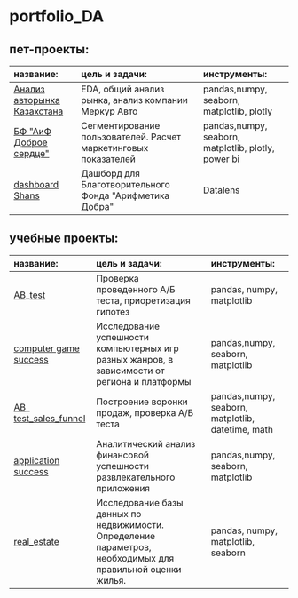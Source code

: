 # portfolio_DA
## пет-проекты:
|название:|цель и задачи:| инструменты:|
|:--|:--|:-- |
|[Анализ авторынка Казахстана](https://github.com/DzyubanovaElena/portfolio_DA/tree/main/car_market_Kazakhstan)|EDA, общий анализ рынка, анализ компании Меркур Авто |pandas,numpy, seaborn, matplotlib, plotly |
|[БФ "АиФ Доброе сердце"](https://github.com/DzyubanovaElena/portfolio_DA/blob/main/Aif)|Сегментирование пользователей. Расчет маркетинговых показателей|pandas,numpy, seaborn, matplotlib, plotly, power bi |
|[dashboard Shans](https://github.com/DzyubanovaElena/portfolio_DA/tree/main/Shans)|Дашборд для Благотворительного Фонда "Арифметика Добра" |Datalens |

## учебные проекты:
|название:|цель и задачи:| инструменты:|
|:--|:--|:-- |
|[AB_test](https://github.com/DzyubanovaElena/portfolio_DA/tree/main/AB_test)|Проверка проведенного А/Б теста, приоретизация гипотез| pandas, numpy, matplotlib|
|[computer game success](https://github.com/DzyubanovaElena/portfolio_DA/tree/main/computer%20game%20success)|Исследование успешности компьютерных игр разных жанров, в зависимости от региона и платформы|pandas,numpy, seaborn, matplotlib |
|[AB_ test_sales_funnel](https://github.com/DzyubanovaElena/portfolio_DA/tree/main/AB_%20test_sales_funnel)|Построение воронки продаж, проверка А/Б теста | pandas,numpy, seaborn, matplotlib, datetime, math|
|[application success](https://github.com/DzyubanovaElena/portfolio_DA/tree/main/real_estate)|Аналитический анализ финансовой успешности развлекательного приложения|pandas,numpy, seaborn, matplotlib|
|[real_estate](https://github.com/DzyubanovaElena/portfolio_DA/tree/main/real_estate) | Исследование базы данных по недвижимости. Определение параметров, необходимых для правильной оценки жилья. |pandas, numpy, matplotlib, seaborn|


